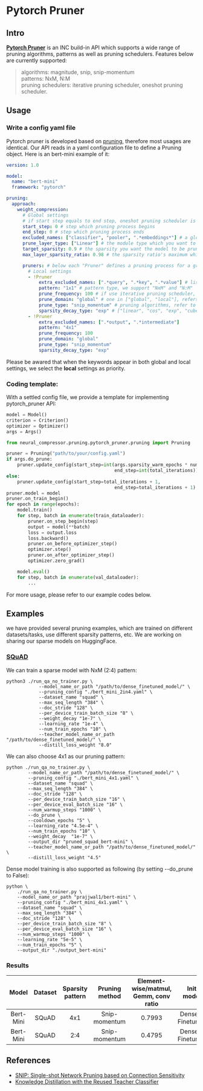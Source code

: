 # Pytorch Pruner
## Intro
[**Pytorch Pruner**](https://github.com/intel/neural-compressor/tree/master/neural_compressor/experimental/pytorch_pruner) is an INC build-in API which supports a wide range of pruning algorithms, patterns as well as pruning schedulers. Features below are currently supported:
> algorithms: magnitude, snip, snip-momentum\
> patterns: NxM, N:M\
> pruning schedulers: iterative pruning scheduler, oneshot pruning scheduler.

## Usage
### Write a config yaml file
Pytorch pruner is developed based on [pruning](https://github.com/intel/neural-compressor/blob/master/neural_compressor/experimental/pruning.py), therefore most usages are identical. Our API reads in a yaml configuration file to define a Pruning object. Here is an bert-mini example of it:
```yaml
version: 1.0

model:
  name: "bert-mini"
  framework: "pytorch"

pruning:
  approach:
    weight_compression:
      # Global settings
      # if start step equals to end step, oneshot pruning scheduler is enabled. Otherwise the API automatically implements iterative pruning scheduler.
      start_step: 0 # step which pruning process begins
      end_step: 0 # step which pruning process ends
      excluded_names: ["classifier", "pooler", ".*embeddings*"] # a global announcement of layers which you do not wish to prune. 
      prune_layer_type: ["Linear"] # the module type which you want to prune (Linear, Conv2d, etc.)
      target_sparsity: 0.9 # the sparsity you want the model to be pruned.
      max_layer_sparsity_ratio: 0.98 # the sparsity ratio's maximum which one layer can reach.

      pruners: # below each "Pruner" defines a pruning process for a group of layers. This enables us to apply different pruning methods for different layers in one model.
        # Local settings
        - !Pruner
            extra_excluded_names: [".*query", ".*key", ".*value"] # list of regular expressions, containing the layer names you wish not to be included in this pruner
            pattern: "1x1" # pattern type, we support "NxM" and "N:M"
            prune_frequency: 100 # if use iterative pruning scheduler, this define the pruning frequency.
            prune_domain: "global" # one in ["global", "local"], refers to the score map is computed out of entire parameters or its corresponding layer's weight.
            prune_type: "snip_momentum" # pruning algorithms, refer to pytorch_pruner/pruner.py
            sparsity_decay_type: "exp" # ["linear", "cos", "exp", "cube"] ways to determine the target sparsity during iterative pruning.
        - !Pruner
            extra_excluded_names: [".*output", ".*intermediate"]
            pattern: "4x1"
            prune_frequency: 100
            prune_domain: "global"
            prune_type: "snip_momentum"
            sparsity_decay_type: "exp"
```
Please be awared that when the keywords appear in both global and local settings, we select the **local** settings as priority.
### Coding template:
With a settled config file, we provide a template for implementing pytorch_pruner API:

```python
model = Model()
criterion = Criterion()
optimizer = Optimizer()
args = Args()

from neural_compressor.pruning.pytorch_pruner.pruning import Pruning

pruner = Pruning("path/to/your/config.yaml")
if args.do_prune:
    pruner.update_config(start_step=int(args.sparsity_warm_epochs * num_iterations),
                                        end_step=int(total_iterations))  ##iterative
else:
    pruner.update_config(start_step=total_iterations + 1,
                                        end_step=total_iterations + 1)  ## remove the pruner
pruner.model = model
pruner.on_train_begin()
for epoch in range(epochs):
    model.train()
    for step, batch in enumerate(train_dataloader):
        pruner.on_step_begin(step)
        output = model(**batch)
        loss = output.loss
        loss.backward()
        pruner.on_before_optimizer_step()
        optimizer.step()
        pruner.on_after_optimizer_step()
        optimizer.zero_grad()

    model.eval()
    for step, batch in enumerate(val_dataloader):
        ...
```
For more usage, please refer to our example codes below.

## Examples
we have provided several pruning examples, which are trained on different datasets/tasks, use different sparsity patterns, etc. We are working on sharing our sparse models on HuggingFace.
### [SQuAD](https://github.com/intel/neural-compressor/tree/master/examples/pytorch/nlp/huggingface_models/question-answering/pruning)
We can train a sparse model with NxM (2:4) pattern:
```
python3 ./run_qa_no_trainer.py \
            --model_name_or_path "/path/to/dense_finetuned_model/" \
            --pruning_config "./bert_mini_2in4.yaml" \
            --dataset_name "squad" \
            --max_seq_length "384" \
            --doc_stride "128" \
            --per_device_train_batch_size "8" \
            --weight_decay "1e-7" \
            --learning_rate "1e-4" \
            --num_train_epochs "10" \
            --teacher_model_name_or_path "/path/to/dense_finetuned_model/" \
            --distill_loss_weight "8.0"
```
We can also choose 4x1 as our pruning pattern:
```
python ./run_qa_no_trainer.py \
        --model_name_or_path "/path/to/dense_finetuned_model/" \
        --pruning_config "./bert_mini_4x1.yaml" \
        --dataset_name "squad" \
        --max_seq_length "384" \
        --doc_stride "128" \
        --per_device_train_batch_size "16" \
        --per_device_eval_batch_size "16" \
        --num_warmup_steps "1000" \
        --do_prune \
        --cooldown_epochs "5" \
        --learning_rate "4.5e-4" \
        --num_train_epochs "10" \
        --weight_decay  "1e-7" \
        --output_dir "pruned_squad_bert-mini" \
        --teacher_model_name_or_path "/path/to/dense_finetuned_model/" \
        --distill_loss_weight "4.5"
```
Dense model training is also supported as following (by setting --do_prune to False):
```
python \
    ./run_qa_no_trainer.py \
    --model_name_or_path "prajjwal1/bert-mini" \
    --pruning_config "./bert_mini_4x1.yaml" \
    --dataset_name "squad" \
    --max_seq_length "384" \
    --doc_stride "128" \
    --per_device_train_batch_size "8" \
    --per_device_eval_batch_size "16" \
    --num_warmup_steps "1000" \
    --learning_rate "5e-5" \
    --num_train_epochs "5" \
    --output_dir "./output_bert-mini"
```
### Results
|  Model  | Dataset  |  Sparsity pattern |Pruning method |Element-wise/matmul, Gemm, conv ratio | Init model | Dense F1 (mean/max)| Sparse F1 (mean/max)| Relative drop|
|  :----:  | :----:  | :----: | :----: |:----: |:----:| :----: | :----: | :----: |
| Bert-Mini  | SQuAD |  4x1  | Snip-momentum |0.7993 | Dense & Finetuned | 0.7662/0.7687 | 0.7617/0.7627 | -0.78% |
| Bert-Mini  | SQuAD |  2:4  | Snip-momentum |0.4795 | Dense & Finetuned | 0.7662/0.7687 | 0.7645/0.7685 | -0.02% |

## References
* [SNIP: Single-shot Network Pruning based on Connection Sensitivity](https://arxiv.org/abs/1810.02340)
* [Knowledge Distillation with the Reused Teacher Classifier](https://arxiv.org/abs/2203.14001)
